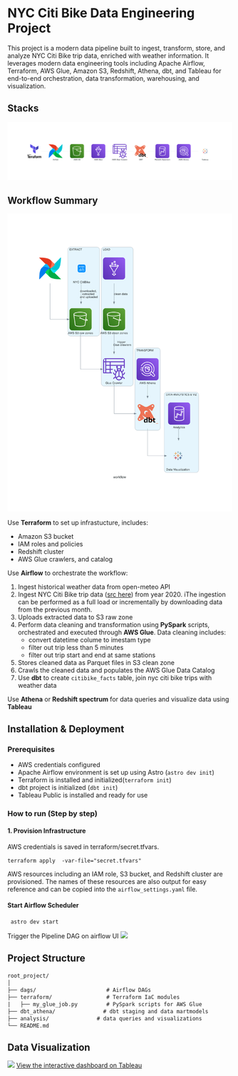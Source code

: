 # NYC Citi Bike Data Engineering Project
This project is a modern data pipeline built to ingest, transform, store, and analyze NYC Citi Bike trip data, enriched with weather information. It leverages modern data engineering tools including Apache Airflow, Terraform, AWS Glue, Amazon S3, Redshift, Athena, dbt, and Tableau for end-to-end orchestration, data transformation, warehousing, and visualization.

## Stacks
![](analysis/stacks.png)

## Workflow Summary
![](analysis/workflow.png)


Use **Terraform** to set up infrastucture, includes: 
- Amazon S3 bucket
- IAM roles and policies
- Redshift cluster
- AWS Glue crawlers, and catalog

Use **Airflow** to orchestrate the workflow: 
1. Ingest historical weather data from open-meteo API
2. Ingest NYC Citi Bike trip data ([src here](https://s3.amazonaws.com/tripdata/index.html)) from year 2020. iThe ingestion can be performed as a full load or incrementally by downloading data from the previous month. 
3. Uploads extracted data to S3 raw zone
4. Perform data cleaning and transformation using **PySpark** scripts, orchestrated and executed through **AWS Glue**. Data cleaning includes:
    - convert datetime colume to imestam type
    - filter out trip less than 5 minutes
    - filter out trip start and end at same stations
5. Stores cleaned data as Parquet files in S3 clean zone
6. Crawls the cleaned data and populates the AWS Glue Data Catalog 
7. Use **dbt** to create `citibike_facts` table, join nyc citi bike trips with weather data


Use **Athena** or **Redshift spectrum** for data queries and visualize data using **Tableau**

## Installation & Deployment
### Prerequisites
- AWS credentials configured
- Apache Airflow environment is set up using Astro (`astro dev init`)
- Terraform is installed and initialized(`terraform init`)
- dbt project is initialized (`dbt init`)
- Tableau Public is installed and ready for use

### How to run (Step by step)
#### 1. Provision Infrastructure
AWS credentials is saved in terraform/secret.tfvars. 
```
terraform apply  -var-file="secret.tfvars"
```
AWS resources including an IAM role, S3 bucket, and Redshift cluster are provisioned. The names of these resources are also output for easy reference and can be copied into the `airflow_settings.yaml` file.

#### Start Airflow Scheduler

``` astro dev start```

Trigger the Pipeline DAG on airflow UI
![](analysis/airflow_graph.png)

## Project Structure
```
root_project/
│
├── dags/                      # Airflow DAGs
├── terraform/                 # Terraform IaC modules
|   ├── my_glue_job.py         # PySpark scripts for AWS Glue
├── dbt_athena/               # dbt staging and data martmodels 
├── analysis/               # data queries and visualizations 
└── README.md
```
## Data Visualization
![](analysis/tableau_screenshot.png)
[View the interactive dashboard on Tableau](https://public.tableau.com/views/citibiketwb_2025/Dashboard?:language=en-US&publish=yes&:sid=&:redirect=auth&:display_count=n&:origin=viz_share_link)